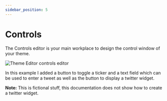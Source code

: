 ```yaml
---
sidebar_position: 5
---
```


# Controls

The Controls editor is your main workplace to design the control window of your theme.

![Theme Editor controls editor](/img/editor-controls.png)

In this example I added a button to toggle a ticker and a text field which can be used to enter a tweet as well as the button to display a twitter widget.

**Note:** This is fictional stuff, this documentation does not show how to create a twitter widget.
